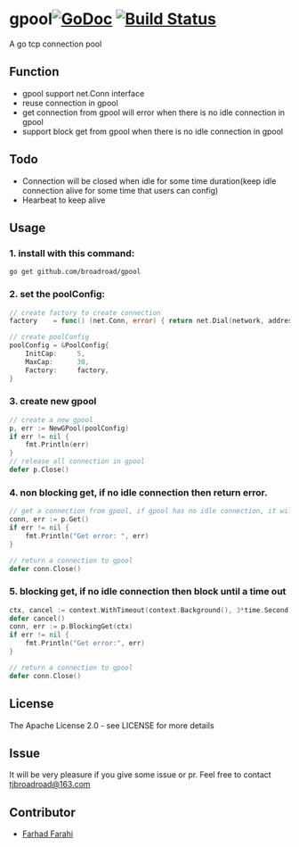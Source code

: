 # gpool[![GoDoc](https://godoc.org/github.com/Broadroad/gpool?status.svg)](https://godoc.org/github.com/Broadroad/gpool) [![Build Status](https://travis-ci.org/Broadroad/gpool.svg?branch=master)](https://travis-ci.org/Broadroad/gpool)

A go tcp connection pool

## Function
- gpool support net.Conn interface
- reuse connection in gpool
- get connection from gpool will error when there is no idle connection in gpool
- support block get from gpool when there is no idle connection in gpool

## Todo
- Connection will be closed when idle for some time duration(keep idle connection alive for some time that users can config)
- Hearbeat to keep alive

## Usage
### 1. install with this command:
```shell
go get github.com/broadroad/gpool
```

### 2. set the poolConfig:

```go
// create factory to create connection
factory    = func() (net.Conn, error) { return net.Dial(network, address) }

// create poolConfig
poolConfig = &PoolConfig{
	InitCap:     5,
	MaxCap:      30,
	Factory:     factory,
}
```

### 3. create new gpool
```go
// create a new gpool
p, err := NewGPool(poolConfig)
if err != nil {
    fmt.Println(err)
}
// release all connection in gpool
defer p.Close()
```

### 4. non blocking get, if no idle connection then return error.
```go
// get a connection from gpool, if gpool has no idle connection, it will return error
conn, err := p.Get()
if err != nil {
	fmt.Println("Get error: ", err)
}

// return a connection to gpool
defer conn.Close()
```

### 5. blocking get, if no idle connection then block until a time out

```go
ctx, cancel := context.WithTimeout(context.Background(), 3*time.Second) //3second timeout
defer cancel()
conn, err := p.BlockingGet(ctx)
if err != nil {
	fmt.Println("Get error:", err)
}

// return a connection to gpool
defer conn.Close()
```

## License
The Apache License 2.0 - see LICENSE for more details

## Issue
It will be very pleasure if you give some issue or pr. Feel free to contact tjbroadroad@163.com

## Contributor
* [Farhad Farahi](https://github.com/FarhadF)
